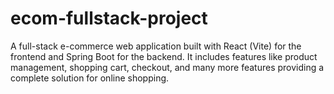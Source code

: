 # ecom-fullstack-project
A full-stack e-commerce web application built with React (Vite) for the frontend and Spring Boot for the backend. It includes features like product management, shopping cart, checkout, and many more features providing a complete solution for online shopping.
